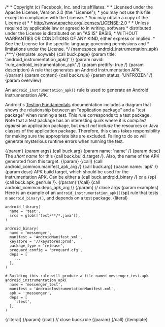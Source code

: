 /\* \* Copyright (c) Facebook, Inc. and its affiliates. \* \* Licensed
under the Apache License, Version 2.0 (the \"License\"); \* you may not
use this file except in compliance with the License. \* You may obtain a
copy of the License at \* \* http://www.apache.org/licenses/LICENSE-2.0
\* \* Unless required by applicable law or agreed to in writing,
software \* distributed under the License is distributed on an \"AS IS\"
BASIS, \* WITHOUT WARRANTIES OR CONDITIONS OF ANY KIND, either express
or implied. \* See the License for the specific language governing
permissions and \* limitations under the License. \*/ {namespace
android_instrumentation_apk} /\*\*\*/ {template .soyweb} {call
buck.page} {param title: \'android_instrumentation_apk()\' /} {param
navid: \'rule_android_instrumentation_apk\' /} {param prettify: true /}
{param description} A rule that generates an Android Instrumentation
APK. {/param} {param content} {call buck.rule} {param status:
\'UNFROZEN\' /} {param overview}

An `android_instrumentation_apk()` rule is used to generate an Android
Instrumentation APK.

Android\'s [Testing
Fundamentals](http://developer.android.com/tools/testing/testing_android.html)
documentation includes a diagram that shows the relationship between an
\"application package\" and a \"test package\" when running a test. This
rule corresponds to a test package. Note that a test package has an
interesting quirk where it is *compiled against* an application package,
but *must not include* the resources or Java classes of the application
package. Therefore, this class takes responsibility for making sure the
appropriate bits are excluded. Failing to do so will generate mysterious
runtime errors when running the test.

{/param} {param args} {call buck.arg} {param name: \'name\' /} {param
desc} The *short name* for this {call buck.build_target /}. Also, the
name of the APK generated from this target. {/param} {/call} {call
android_common.manifest_apk_arg /} {call buck.arg} {param name: \'apk\'
/} {param desc} APK build target, which should be used for the
instrumentation APK. Can be either a {call buck.android_binary /} or a
{sp}{call buck.apk_genrule /}. {/param} {/call} {call
android_common.deps_apk_arg /} {/param} // close args {param examples}
Here is an example of an `android_instrumentation_apk()`{sp} rule that
tests a `android_binary()`, and depends on a test package. {literal}

``` {.prettyprint .lang-py}
android_library(
  name = 'test',
  srcs = glob(['test/**/*.java']),
)

android_binary(
  name = 'messenger',
  manifest = 'AndroidManifest.xml',
  keystore = '//keystores:prod',
  package_type = 'release',
  proguard_config = 'proguard.cfg',
  deps = [
    ...
  ],
)

# Building this rule will produce a file named messenger_test.apk
android_instrumentation_apk(
  name = 'messenger_test',
  manifest = 'AndroidInstrumentationManifest.xml',
  apk = ':messenger',
  deps = [
    ':test',
  ],
)
```

{/literal} {/param} {/call} // close buck.rule {/param} {/call}
{/template}
